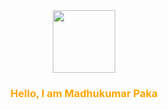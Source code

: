 <div id="header" align="center">
  <img src="https://i.pinimg.com/originals/e4/26/70/e426702edf874b181aced1e2fa5c6cde.gif" width="100"/>
</div>

<h3 align="center" style="color:orange">Hello, I am Madhukumar Paka</h3>
